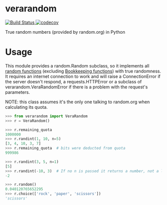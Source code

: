 # verarandom

[![Build Status](https://travis-ci.org/AliGhahraei/verarandom.svg?branch=master)
](https://travis-ci.org/AliGhahraei/verarandom)
[![codecov](https://codecov.io/gh/AliGhahraei/verarandom/branch/master/graph/badge.svg)
](https://codecov.io/gh/AliGhahraei/verarandom)

True random numbers (provided by random.org) in Python

# Usage
This module provides a random.Random subclass, so it implements all [random functions](
https://docs.python.org/3/library/random.html) (excluding [Bookkeeping functions](
https://docs.python.org/3/library/random.html#bookkeeping-functions)) with true randomness. It
requires an internet connection to work and will raise a ConnectionError if the server doesn't
respond, a requests.HTTPError or a subclass of verarandom.VeraRandomError if there is a problem 
with the request's parameters.

NOTE: this class assumes it's the only one talking to random.org when calculating its quota.

```python
>>> from verarandom import VeraRandom
>>> r = VeraRandom()

>>> r.remaining_quota
1000000
>>> r.randint(1, 10, n=5)
[3, 4, 10, 3, 7]
>>> r.remaining_quota  # bits were deducted from quota
999986

>>> r.randint(3, 5, n=1)
[5]
>>> r.randint(-10, 3)  # If no n is passed it returns a number, not a list (like the parent method)
-2

>>> r.random()
0.040120765652295
>>> r.choice(['rock', 'paper', 'scissors'])
'scissors'
```
